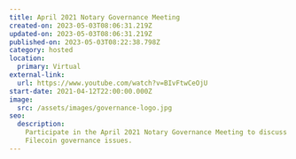 ```yaml
---
title: April 2021 Notary Governance Meeting
created-on: 2023-05-03T08:06:31.219Z
updated-on: 2023-05-03T08:06:31.219Z
published-on: 2023-05-03T08:22:38.798Z
category: hosted
location:
  primary: Virtual
external-link:
  url: https://www.youtube.com/watch?v=BIvFtwCeOjU
start-date: 2021-04-12T22:00:00.000Z
image:
  src: /assets/images/governance-logo.jpg
seo:
  description:
    Participate in the April 2021 Notary Governance Meeting to discuss
    Filecoin governance issues.
---
```

